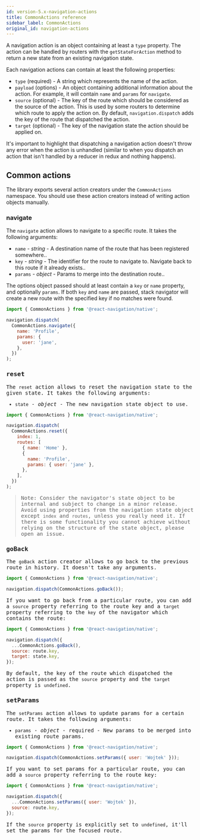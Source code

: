 ```yaml
---
id: version-5.x-navigation-actions
title: CommonActions reference
sidebar_label: CommonActions
original_id: navigation-actions
---
```


A navigation action is an object containing at least a `type` property. The action can be handled by routers with the `getStateForAction` method to return a new state from an existing navigation state.

Each navigation actions can contain at least the following properties:

- `type` (required) - A string which represents the name of the action.
- `payload` (options) - An object containing additional information about the action. For example, it will contain `name` and `params` for `navigate`.
- `source` (optional) - The key of the route which should be considered as the source of the action. This is used by some routers to determine which route to apply the action on. By default, `navigation.dispatch` adds the key of the route that dispatched the action.
- `target` (optional) - The key of the navigation state the action should be applied on.

It's important to highlight that dispatching a navigation action doesn't throw any error when the action is unhandled (similar to when you dispatch an action that isn't handled by a reducer in redux and nothing happens).

## Common actions

The library exports several action creators under the `CommonActions` namespace. You should use these action creators instead of writing action objects manually.

### navigate

The `navigate` action allows to navigate to a specific route. It takes the following arguments:

- `name` - _string_ - A destination name of the route that has been registered somewhere..
- `key` - _string_ - The identifier for the route to navigate to. Navigate back to this route if it already exists..
- `params` - _object_ - Params to merge into the destination route..

The options object passed should at least contain a `key` or `name` property, and optionally `params`. If both `key` and `name` are passed, stack navigator will create a new route with the specified key if no matches were found.

<samp id="common-actions">

```js
import { CommonActions } from '@react-navigation/native';

navigation.dispatch(
  CommonActions.navigate({
    name: 'Profile',
    params: {
      user: 'jane',
    },
  })
);
```

### reset

The `reset` action allows to reset the navigation state to the given state. It takes the following arguments:

- `state` - _object_ - The new navigation state object to use.

<samp id="common-actions">

```js
import { CommonActions } from '@react-navigation/native';

navigation.dispatch(
  CommonActions.reset({
    index: 1,
    routes: [
      { name: 'Home' },
      {
        name: 'Profile',
        params: { user: 'jane' },
      },
    ],
  })
);
```

> Note: Consider the navigator's state object to be internal and subject to change in a minor release. Avoid using properties from the navigation state object except `index` and `routes`, unless you really need it. If there is some functionality you cannot achieve without relying on the structure of the state object, please open an issue.

### goBack

The `goBack` action creator allows to go back to the previous route in history. It doesn't take any arguments.

<samp id="common-actions">

```js
import { CommonActions } from '@react-navigation/native';

navigation.dispatch(CommonActions.goBack());
```

If you want to go back from a particular route, you can add a `source` property referring to the route key and a `target` property referring to the `key` of the navigator which contains the route:

<samp id="common-actions">

```js
import { CommonActions } from '@react-navigation/native';

navigation.dispatch({
  ...CommonActions.goBack(),
  source: route.key,
  target: state.key,
});
```

By default, the key of the route which dispatched the action is passed as the `source` property and the `target` property is `undefined`.

### setParams

The `setParams` action allows to update params for a certain route. It takes the following arguments:

- `params` - _object_ - required - New params to be merged into existing route params.

<samp id="common-actions">

```js
import { CommonActions } from '@react-navigation/native';

navigation.dispatch(CommonActions.setParams({ user: 'Wojtek' }));
```

If you want to set params for a particular route, you can add a `source` property referring to the route key:

<samp id="common-actions">

```js
import { CommonActions } from '@react-navigation/native';

navigation.dispatch({
  ...CommonActions.setParams({ user: 'Wojtek' }),
  source: route.key,
});
```

If the `source` property is explicitly set to `undefined`, it'll set the params for the focused route.
